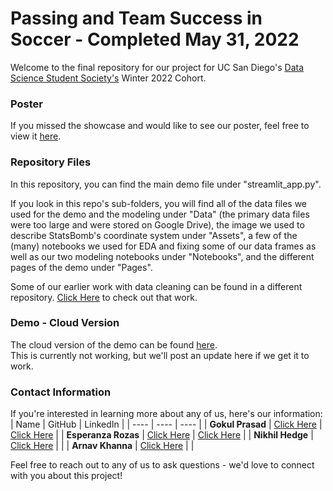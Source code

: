 # Passing and Team Success in Soccer - Completed May 31, 2022
Welcome to the final repository for our project for UC San Diego's [Data Science Student Society's](https://ds3.ucsd.edu/) Winter 2022 Cohort.

### Poster
If you missed the showcase and would like to see our poster, feel free to view it [here](https://www.canva.com/design/DAE_GZZcC4s/534ixPVnTqEc9SkTeMDmJA/view?utm_content=DAE_GZZcC4s&utm_campaign=designshare&utm_medium=link&utm_source=publishsharelink).

### Repository Files
In this repository, you can find the main demo file under "streamlit_app.py".

If you look in this repo's sub-folders, you will find all of the data files we used for the demo and the modeling under "Data" (the primary data files were too large and were stored on Google Drive), the image we used to describe StatsBomb's coordinate system under "Assets", a few of the (many) notebooks we used for EDA and fixing some of our data frames as well as our two modeling notebooks under "Notebooks", and the different pages of the demo under "Pages".

Some of our earlier work with data cleaning can be found in a different repository. [Click Here](https://github.com/arnavkhanna/soccerAnalysis) to check out that work.

### Demo - Cloud Version
The cloud version of the demo can be found [here](https://share.streamlit.io/gprasad125/soccerdemo/main).\
This is currently not working, but we'll post an update here if we get it to work.

### Contact Information
If you're interested in learning more about any of us, here's our information:
| Name | GitHub | LinkedIn |
| ---- | ---- | ---- |
| **Gokul Prasad** | [Click Here](https://github.com/gprasad125) | [Click Here](https://www.linkedin.com/in/gokul-prasad/) |
| **Esperanza Rozas** | [Click Here](https://github.com/ESR76) | [Click Here](https://www.linkedin.com/in/esperanza-r/) |
| **Nikhil Hedge** | [Click Here](https://github.com/nihegde18) | |
| **Arnav Khanna** | [Click Here](https://github.com/nihegde18) | |

Feel free to reach out to any of us to ask questions - we'd love to connect with you about this project!
